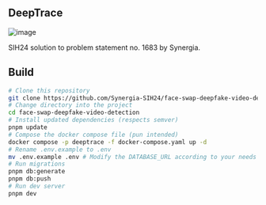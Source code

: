 ## DeepTrace

![image](https://github.com/user-attachments/assets/630abf85-043e-4def-b82b-bff47dda22a7)


SIH24 solution to problem statement no. 1683 by Synergia.

## Build

```bash
# Clone this repository
git clone https://github.com/Synergia-SIH24/face-swap-deepfake-video-detection.git
# Change directory into the project
cd face-swap-deepfake-video-detection
# Install updated dependencies (respects semver)
pnpm update
# Compose the docker compose file (pun intended)
docker compose -p deeptrace -f docker-compose.yaml up -d
# Rename .env.example to .env
mv .env.example .env # Modify the DATABASE_URL according to your needs
# Run migrations
pnpm db:generate
pnpm db:push
# Run dev server
pnpm dev
```
